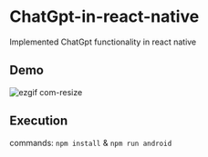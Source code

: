 # ChatGpt-in-react-native
Implemented ChatGpt functionality in react native
## Demo
![ezgif com-resize](https://user-images.githubusercontent.com/56933027/229354368-bf1a310c-79ee-48ca-9e18-a5f2875bbfc2.gif)
## Execution
commands: `npm install` & `npm run android`
